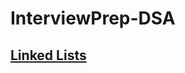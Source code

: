 # InterviewPrep-DSA

## [Linked Lists](https://github.com/bhaskarakhil29/InterviewPrep-DSA/tree/main/LinkedLists)
